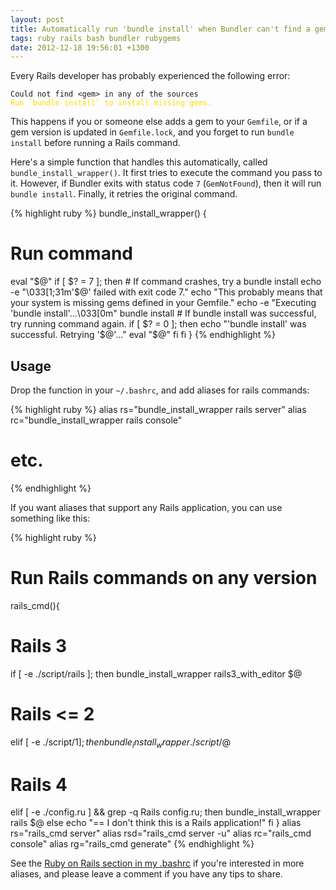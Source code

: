 ```yaml
---
layout: post
title: Automatically run 'bundle install' when Bundler can't find a gem
tags: ruby rails bash bundler rubygems
date: 2012-12-18 19:56:01 +1300
---
```


Every Rails developer has probably experienced the following error:

<div class="highlight"><pre><code class="bash"><span class="sb">Could not find &lt;gem&gt; in any of the sources</span>
<span style="color: #FD0;">Run `bundle install` to install missing gems.</span>
</code></pre>
</div>

This happens if you or someone else adds a gem to your `Gemfile`, or if a gem version is updated in `Gemfile.lock`,
and you forget to run `bundle install` before running a Rails command.

Here's a simple function that handles this automatically, called `bundle_install_wrapper()`. It first tries to execute the command you pass to it.
However, if Bundler exits with status code `7` (`GemNotFound`), then it will run `bundle install`. Finally, it retries the original command.

{% highlight ruby %}
bundle_install_wrapper() {
  # Run command
  eval "$@"
  if [ $? = 7 ]; then
    # If command crashes, try a bundle install
    echo -e "\033[1;31m'$@' failed with exit code 7."
    echo    "This probably means that your system is missing gems defined in your Gemfile."
    echo -e "Executing 'bundle install'...\033[0m"
    bundle install
    # If bundle install was successful, try running command again.
    if [ $? = 0 ]; then
      echo "'bundle install' was successful. Retrying '$@'..."
      eval "$@"
    fi
  fi
}
{% endhighlight %}

## Usage

Drop the function in your `~/.bashrc`, and add aliases for rails commands:

{% highlight ruby %}
alias rs="bundle_install_wrapper rails server"
alias rc="bundle_install_wrapper rails console"
# etc.
{% endhighlight %}


If you want aliases that support any Rails application, you can use something like this:

{% highlight ruby %}
# Run Rails commands on any version
rails_cmd(){
  # Rails 3
  if [ -e ./script/rails ]; then bundle_install_wrapper rails3_with_editor $@
  # Rails <= 2
  elif [ -e ./script/$1 ]; then bundle_install_wrapper ./script/$@
  # Rails 4
  elif [ -e ./config.ru ] && grep -q Rails config.ru; then bundle_install_wrapper rails $@
  else echo "== I don't think this is a Rails application!"
  fi
}
alias   rs="rails_cmd server"
alias  rsd="rails_cmd server -u"
alias   rc="rails_cmd console"
alias   rg="rails_cmd generate"
{% endhighlight %}


See the [Ruby on Rails section in my .bashrc](https://github.com/ndbroadbent/dotfiles/blob/master/bashrc/ruby_on_rails.sh) if you're interested in more aliases,
and please leave a comment if you have any tips to share.

